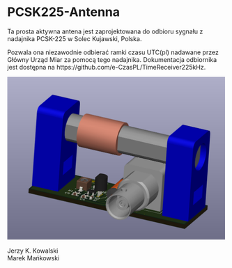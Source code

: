 # PCSK225-Antenna

<p>Ta prosta aktywna antena jest zaprojektowana do odbioru sygnału z nadajnika PCSK-225 w Solec Kujawski, Polska.

<p>Pozwala ona niezawodnie odbierać ramki czasu UTC(pl) nadawane przez Główny Urząd Miar za pomocą tego nadajnika. Dokumentacja odbiornika jest dostępna na https://github.com/e-CzasPL/TimeReceiver225kHz.

<p>
<img src="PCSK-225_Antenna.png" width=500px>


<p>Jerzy K. Kowalski<br>Marek Mańkowski


